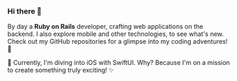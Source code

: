 ### Hi there 👋

By day a **Ruby on Rails** developer, crafting web applications on the backend. I also explore mobile and other technologies, to see what's new. Check out my GitHub repositories for a glimpse into my coding adventures! 🚀

🌱 Currently, I'm diving into iOS with SwiftUI. Why? Because I'm on a mission to create something truly exciting! ✨

<!--
**zprima/zprima** is a ✨ _special_ ✨ repository because its `README.md` (this file) appears on your GitHub profile.

Here are some ideas to get you started:

- 🔭 I’m currently working on ...
- 🌱 I’m currently learning ...
- 👯 I’m looking to collaborate on ...
- 🤔 I’m looking for help with ...
- 💬 Ask me about ...
- 📫 How to reach me: ...
- 😄 Pronouns: ...
- ⚡ Fun fact: ...
-->
